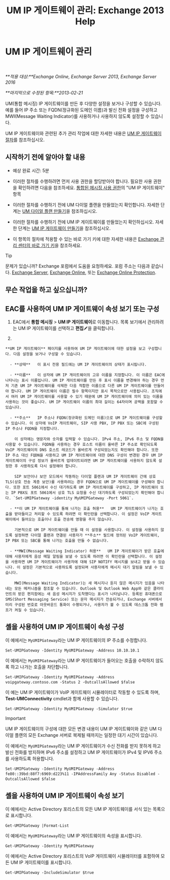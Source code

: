 ﻿---
title: 'UM IP 게이트웨이 관리: Exchange 2013 Help'
TOCTitle: UM IP 게이트웨이 관리
ms:assetid: 387e540f-8c59-42d2-a423-99fcf97e00aa
ms:mtpsurl: https://technet.microsoft.com/ko-kr/library/Aa997283(v=EXCHG.150)
ms:contentKeyID: 50482881
ms.date: 05/22/2018
mtps_version: v=EXCHG.150
f1_keywords:
- Microsoft.Exchange.Management.SnapIn.Esm.Servers.UnifiedMessaging.UMIPGatewayGeneralPropertyPageControl
ms.translationtype: MT
---

# UM IP 게이트웨이 관리

 

_**적용 대상:**Exchange Online, Exchange Server 2013, Exchange Server 2016_

_**마지막으로 수정된 항목:**2013-02-21_

UM(통합 메시징) IP 게이트웨이를 만든 후 다양한 설정을 보거나 구성할 수 있습니다. 예를 들어 IP 주소 또는 FQDN(정규화된 도메인 이름)과 발신 전화 설정을 구성하고 MWI(Message Waiting Indicator)를 사용하거나 사용하지 않도록 설정할 수 있습니다.

UM IP 게이트웨이와 관련된 추가 관리 작업에 대한 자세한 내용은 [UM IP 게이트웨이 절차](um-ip-gateway-procedures-exchange-2013-help.md)를 참조하십시오.

## 시작하기 전에 알아야 할 내용

  - 예상 완료 시간: 5분

  - 이러한 절차를 수행하려면 먼저 사용 권한을 할당받아야 합니다. 필요한 사용 권한을 확인하려면 다음을 참조하세요. [통합된 메시징 사용 권한](unified-messaging-permissions-exchange-2013-help.md)의 "UM IP 게이트웨이" 항목

  - 이러한 절차를 수행하기 전에 UM 다이얼 플랜을 만들었는지 확인합니다. 자세한 단계는 [UM 다이얼 플랜 만들기](create-a-um-dial-plan-exchange-2013-help.md)을 참조하십시오.

  - 이러한 절차를 수행하기 전에 UM IP 게이트웨이를 만들었는지 확인하십시오. 자세한 단계는 [UM IP 게이트웨이 만들기](create-a-um-ip-gateway-exchange-2013-help.md)을 참조하십시오.

  - 이 항목의 절차에 적용할 수 있는 바로 가기 키에 대한 자세한 내용은 [Exchange 관리 센터의 바로 가기 키](keyboard-shortcuts-in-the-exchange-admin-center-exchange-online-protection-help.md)을 참조하세요.


> [!TIP]
> 문제가 있습니까? Exchange 포럼에서 도움을 요청하세요. 포럼 주소는 다음과 같습니다. <A href="https://go.microsoft.com/fwlink/p/?linkid=60612">Exchange Server</A>, <A href="https://go.microsoft.com/fwlink/p/?linkid=267542">Exchange Online</A>, 또는 <A href="https://go.microsoft.com/fwlink/p/?linkid=285351">Exchange Online Protection</A>.



## 무슨 작업을 하고 싶으십니까?

## EAC를 사용하여 UM IP 게이트웨이 속성 보기 또는 구성

1.  EAC에서 **통합 메시징** \> **UM IP 게이트웨이**로 이동합니다. 목록 보기에서 관리하려는 UM IP 게이트웨이를 선택하고 **편집**![편집 아이콘](images/JJ218640.6f53ccb2-1f13-4c02-bea0-30690e6ea71d(EXCHG.150).gif "편집 아이콘")을 클릭합니다.

2.  
    
    **UM IP 게이트웨이** 페이지를 사용하여 UM IP 게이트웨이에 대한 설정을 보고 구성합니다. 다음 설정을 보거나 구성할 수 있습니다.
    
      - **상태**   이 표시 전용 필드에는 UM IP 게이트웨이의 상태가 표시됩니다.
    
      - **이름**   이 상자에 UM IP 게이트웨이의 고유 이름을 지정합니다. 이 이름은 EAC에 나타나는 표시 이름입니다. UM IP 게이트웨이를 만든 후 표시 이름을 변경해야 하는 경우 먼저 기존 UM IP 게이트웨이를 삭제한 다음 적합한 이름으로 다른 UM IP 게이트웨이를 만들어야 합니다. UM IP 게이트웨이 이름은 필수 항목이지만 표시 목적으로만 사용됩니다. 조직에서 여러 UM IP 게이트웨이를 사용할 수 있기 때문에 UM IP 게이트웨이에 의미 있는 이름을 사용하는 것이 좋습니다. UM IP 게이트웨이 이름의 최대 길이는 64자이며 공백을 포함할 수 있습니다.
    
      - **주소**   IP 주소나 FQDN(정규화된 도메인 이름)으로 UM IP 게이트웨이를 구성할 수 있습니다. 이 상자에 VoIP 게이트웨이, SIP 사용 PBX, IP PBX 또는 SBC에 구성된 IP 주소나 FQDN을 지정합니다.
        
        이 상자에는 영문자와 숫자를 입력할 수 있습니다. IPv4 주소, IPv6 주소 및 FQDN을 사용할 수 있습니다. FQDN을 사용하는 경우 호스트 이름이 올바른 IP 주소로 확인되도록 VoIP 게이트웨이의 DNS 호스트 레코드가 올바르게 구성되었는지도 확인해야 합니다. 또한 IP 주소 대신 FQDN을 사용하고 UM IP 게이트웨이에 대한 DNS 구성이 변경된 경우 UM IP 게이트웨이의 구성 정보가 올바르게 업데이트되려면 UM IP 게이트웨이를 사용하지 않도록 설정한 후 사용하도록 다시 설정해야 합니다.
        
        SIP 보안이나 보안 모드에서 작동하는 다이얼 플랜과 UM IP 게이트웨이 간에 상호 TLS(상호 전송 계층 보안)를 사용하려는 경우 FQDN으로 UM IP 게이트웨이를 구성해야 합니다. 또한 포트 5061에서 수신 대기하도록 UM IP 게이트웨이를 구성하고, IP 게이트웨이 또는 IP PBX도 포트 5061에서 상호 TLS 요청을 수신 대기하도록 구성되었는지 확인해야 합니다. `Set-UMIPGateway -identity MyUMIPGateway -Port 5061`.
    
      - **이 UM IP 게이트웨이를 통해 나가는 호출 허용**   UM IP 게이트웨이가 나가는 호출을 받아들이고 처리할 수 있도록 하려면 이 확인란을 선택합니다. 이 설정은 VoIP 게이트웨이에서 들어오는 호출이나 호출 전송에 영향을 주지 않습니다.
        
        기본적으로 UM IP 게이트웨이를 만들 때 이 설정을 사용합니다. 이 설정을 사용하지 않도록 설정하면 다이얼 플랜과 연결된 사용자가 **주소** 필드에 정의된 VoIP 게이트웨이, IP PBX 또는 SBC를 통해 나가는 호출을 만들 수 없습니다.
    
      - **MWI(Message Waiting Indicator) 허용**   UM IP 게이트웨이가 받은 호출에 대해 사용자에게 음성 메일 알림을 보낼 수 있도록 하려면 이 확인란을 선택합니다. 이 설정을 사용하면 UM IP 게이트웨이가 사용자에 대해 SIP NOTIFY 메시지를 보내고 받을 수 있습니다. 이 설정은 기본적으로 사용하도록 설정되며 사용자에게 메시지 대기 알림을 보낼 수 있습니다.
        
        MWI(Message Waiting Indicator)는 새 메시지나 듣지 않은 메시지가 있음을 나타내는 모든 메커니즘을 참조할 수 있습니다. Outlook 및 Outlook Web App와 같은 클라이언트의 받은 편지함에는 새 음성 메시지가 도착했다는 표시가 나타납니다. 등록된 휴대폰으로 SMS(Short Messaging Service) 또는 문자 메시지가 전송되거나, Exchange 서버에서 미리 구성된 번호로 아웃바운드 통화이 수행되거나, 사용자가 볼 수 있도록 데스크톱 전화 램프가 켜질 수 있습니다.

## 셸을 사용하여 UM IP 게이트웨이 속성 구성

이 예에서는 `MyUMIPGateway`라는 UM IP 게이트웨이의 IP 주소를 수정합니다.

    Set-UMIPGateway -Identity MyUMIPGateway -Address 10.10.10.1

이 예에서는 `MyUMIPGateway`라는 UM IP 게이트웨이가 들어오는 호출을 수락하지 않도록 하고 나가는 호출을 차단합니다.

    Set-UMIPGateway -Identity MyUMIPGateway -Address voipgateway.contoso.com -Status 2 -OutcallsAllowed $false

이 예는 UM IP 게이트웨이가 VoIP 게이트웨이 시뮬레이터로 작동할 수 있도록 하며, **Test-UMConnectivity** cmdlet과 함께 사용할 수 있습니다.

    Set-UMIPGateway -Identity MyUMIPGateway -Simulator $true


> [!IMPORTANT]
> UM IP 게이트웨이의 구성에 대한 모든 변경 내용이 UM IP 게이트웨이와 같은 UM 다이얼 플랜의 모든 Exchange 서버로 복제될 때까지는 일정한 대기 시간이 있습니다.



이 예에서는 `MyUMIPGateway`라는 UM IP 게이트웨이가 수신 전화를 받지 못하게 하고 발신 전화를 방지하며 IPv6 주소를 설정하고 UM IP 게이트웨이가 IPv4 및 IPV6 주소를 사용하도록 허용합니다.

    Set-UMIPGateway -Identity MyUMIPGateway -Address fe80::39bd:88f7:6969:d223%11 -IPAddressFamily Any -Status Disabled -OutcallsAllowed $false

## 셸을 사용하여 UM IP 게이트웨이 속성 보기

이 예에서는 Active Directory 포리스트의 모든 UM IP 게이트웨이를 서식 있는 목록으로 표시합니다.

    Get-UMIPGateway |Format-List

이 예에서는 `MyUMIPGateway`라는 UM IP 게이트웨이의 속성을 표시합니다.

    Get-UMIPGateway -Identity MyUMIPGateway

이 예에서는 Active Directory 포리스트의 VoIP 게이트웨이 시뮬레이터를 포함하여 모든 UM IP 게이트웨이를 표시합니다.

    Get-UMIPGateway -IncludeSimulator $true

